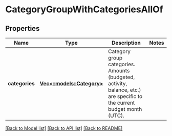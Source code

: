 # CategoryGroupWithCategoriesAllOf

## Properties

Name | Type | Description | Notes
------------ | ------------- | ------------- | -------------
**categories** | [**Vec<::models::Category>**](Category.md) | Category group categories.  Amounts (budgeted, activity, balance, etc.) are specific to the current budget month (UTC). | 

[[Back to Model list]](../README.md#documentation-for-models) [[Back to API list]](../README.md#documentation-for-api-endpoints) [[Back to README]](../README.md)


